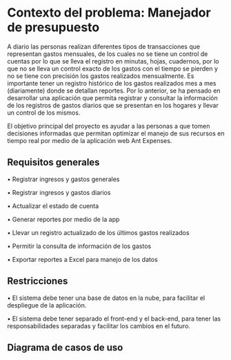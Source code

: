 # Contexto del problema: Manejador de presupuesto

A diario las personas realizan diferentes tipos de transacciones que representan gastos mensuales, de los cuales no se tiene un control de cuentas por lo que se lleva el registro en minutas, hojas, cuadernos, por lo que no se lleva un control exacto de los gastos con el tiempo se pierden y no se tiene con precisión los gastos realizados mensualmente.
Es importante tener un registro histórico de los gastos realizados mes a mes (diariamente) donde se detallan reportes.
Por lo anterior, se ha pensado en desarrollar una aplicación que permita registrar y consultar la información de los registros de gastos diarios que se presentan en los hogares y llevar un control de los mismos.

El objetivo principal del proyecto es ayudar a las personas a que tomen decisiones informadas que permitan optimizar el manejo de sus recursos en tiempo real por medio de la aplicación web Ant Expenses.

## Requisitos generales

•	Registrar ingresos y gastos generales

•	Registrar ingresos y gastos diarios

•	Actualizar el estado de cuenta 

•	Generar reportes por medio de la app

•	Llevar un registro actualizado de los últimos gastos realizados

•	Permitir la consulta de información de los gastos

•	Exportar reportes a Excel para manejo de los datos


## Restricciones

•	El sistema debe tener una base de datos en la nube, para facilitar el despliegue de la aplicación.

•	El sistema debe tener separado el front-end y el back-end, para tener las responsabilidades separadas y facilitar los cambios en el futuro.  

## Diagrama de casos de uso








